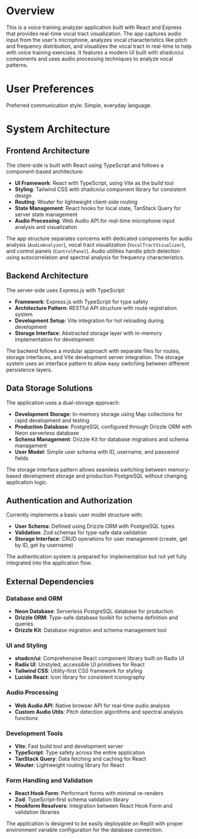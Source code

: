 # Overview

This is a voice training analyzer application built with React and Express that provides real-time vocal tract visualization. The app captures audio input from the user's microphone, analyzes vocal characteristics like pitch and frequency distribution, and visualizes the vocal tract in real-time to help with voice training exercises. It features a modern UI built with shadcn/ui components and uses audio processing techniques to analyze vocal patterns.

# User Preferences

Preferred communication style: Simple, everyday language.

# System Architecture

## Frontend Architecture

The client-side is built with React using TypeScript and follows a component-based architecture:

- **UI Framework**: React with TypeScript, using Vite as the build tool
- **Styling**: Tailwind CSS with shadcn/ui component library for consistent design
- **Routing**: Wouter for lightweight client-side routing
- **State Management**: React hooks for local state, TanStack Query for server state management
- **Audio Processing**: Web Audio API for real-time microphone input analysis and visualization

The app structure separates concerns with dedicated components for audio analysis (`AudioAnalyzer`), vocal tract visualization (`VocalTractVisualizer`), and control panels (`ControlPanel`). Audio utilities handle pitch detection using autocorrelation and spectral analysis for frequency characteristics.

## Backend Architecture

The server-side uses Express.js with TypeScript:

- **Framework**: Express.js with TypeScript for type safety
- **Architecture Pattern**: RESTful API structure with route registration system
- **Development Setup**: Vite integration for hot reloading during development
- **Storage Interface**: Abstracted storage layer with in-memory implementation for development

The backend follows a modular approach with separate files for routes, storage interfaces, and Vite development server integration. The storage system uses an interface pattern to allow easy switching between different persistence layers.

## Data Storage Solutions

The application uses a dual-storage approach:

- **Development Storage**: In-memory storage using Map collections for rapid development and testing
- **Production Database**: PostgreSQL configured through Drizzle ORM with Neon serverless database
- **Schema Management**: Drizzle Kit for database migrations and schema management
- **User Model**: Simple user schema with ID, username, and password fields

The storage interface pattern allows seamless switching between memory-based development storage and production PostgreSQL without changing application logic.

## Authentication and Authorization

Currently implements a basic user model structure with:

- **User Schema**: Defined using Drizzle ORM with PostgreSQL types
- **Validation**: Zod schemas for type-safe data validation
- **Storage Interface**: CRUD operations for user management (create, get by ID, get by username)

The authentication system is prepared for implementation but not yet fully integrated into the application flow.

## External Dependencies

### Database and ORM
- **Neon Database**: Serverless PostgreSQL database for production
- **Drizzle ORM**: Type-safe database toolkit for schema definition and queries
- **Drizzle Kit**: Database migration and schema management tool

### UI and Styling
- **shadcn/ui**: Comprehensive React component library built on Radix UI
- **Radix UI**: Unstyled, accessible UI primitives for React
- **Tailwind CSS**: Utility-first CSS framework for styling
- **Lucide React**: Icon library for consistent iconography

### Audio Processing
- **Web Audio API**: Native browser API for real-time audio analysis
- **Custom Audio Utils**: Pitch detection algorithms and spectral analysis functions

### Development Tools
- **Vite**: Fast build tool and development server
- **TypeScript**: Type safety across the entire application
- **TanStack Query**: Data fetching and caching for React
- **Wouter**: Lightweight routing library for React

### Form Handling and Validation
- **React Hook Form**: Performant forms with minimal re-renders
- **Zod**: TypeScript-first schema validation library
- **Hookform Resolvers**: Integration between React Hook Form and validation libraries

The application is designed to be easily deployable on Replit with proper environment variable configuration for the database connection.